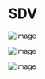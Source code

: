 # SDV
![image](https://github.com/autocore-ai/SDV/blob/main/Images/sdv%20architecture%20.jpg)

![image](https://github.com/autocore-ai/SDV/blob/main/Images/SDVMileStone.jpg)

![image](https://github.com/autocore-ai/SDV/blob/main/Images/Roadmap.jpg)
